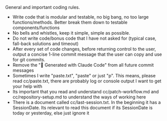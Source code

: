 
General and important coding rules. 

- Write code that is modular and testable, no big bang, no too large functions/methods. Better break them down to testable components/functions
- No bells and whistles, keep it simple, simple as possible. 
- Do not write code/bonus code that I have not asked for (typical case, fall-back solutions and timeout)
- After every set of code changes, before returning control to the user, output a concise 1-line commit message that the user can copy and use for git commits.
- Remove the "🤖 Generated with Claude Code" from all future commit messages
- Sometimes I write "paste.txt", "paste" or just "p". This means, please read cc/paste.txt, there are probably log or console output I want to get your help with
- Its important that you read and understand cc/patch-workflow.md and cc/repository-setup.md to understand the ways of working here
- There is a document called cc/last-session.txt. In the beginning it has a SessionDate. Its relevant to read this document if its SessionDate is today or yesterday, else just ignore it
